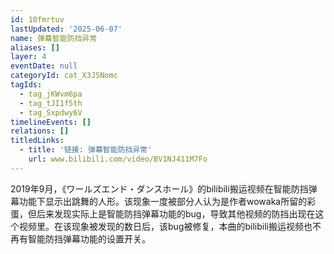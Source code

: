 ```yaml
---
id: 10fmrtuv
lastUpdated: '2025-06-07'
name: 弹幕智能防挡异常
aliases: []
layer: 4
eventDate: null
categoryId: cat_X3JSNomc
tagIds:
  - tag_jKWvm6pa
  - tag_tJI1f5th
  - tag_Sxpdwy6V
timelineEvents: []
relations: []
titledLinks:
  - title: '链接: 弹幕智能防挡异常'
    url: www.bilibili.com/video/BV1NJ411M7Fo
---
```

2019年9月，《ワールズエンド・ダンスホール》的bilibili搬运视频在智能防挡弹幕功能下显示出跳舞的人形。该现象一度被部分人认为是作者wowaka所留的彩蛋，但后来发现实际上是智能防挡弹幕功能的bug，导致其他视频的防挡出现在这个视频里。在该现象被发现的数日后，该bug被修复，本曲的bilibili搬运视频也不再有智能防挡弹幕功能的设置开关。
